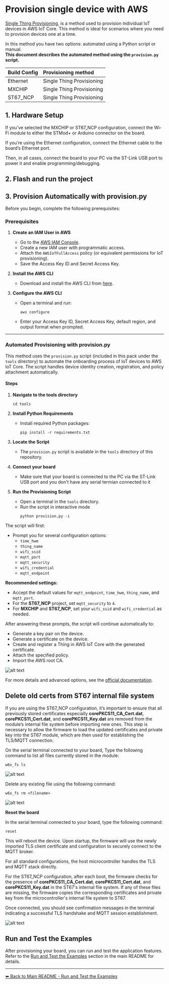 # Provision single device with AWS

[Single Thing Provisioning](https://docs.aws.amazon.com/iot/latest/developerguide/single-thing-provisioning.html), is a method used to provision individual IoT devices in AWS IoT Core. This method is ideal for scenarios where you need to provision devices one at a time.

In this method you have two options: automated using a Python script or manual.  
**This document describes the automated method using the `provision.py` script.**

|       Build Config          | Provisioning method       |
|:---------                   |:----------                |
| Ethernet                    | Single Thing Provisioning |
| MXCHIP                      | Single Thing Provisioning |
| ST67_NCP                    | Single Thing Provisioning |

## 1. Hardware Setup

If you’ve selected the MXCHIP or ST67_NCP configuration, connect the Wi-Fi module to either the STMod+ or Arduino connector on the board.

If you’re using the Ethernet configuration, connect the Ethernet cable to the board’s Ethernet port.

Then, in all cases, connect the board to your PC via the ST-Link USB port to power it and enable programming/debugging.

## 2. Flash and run the project


## 3. Provision Automatically with provision.py

Before you begin, complete the following prerequisites:

### Prerequisites

1. **Create an IAM User in AWS**
   - Go to the [AWS IAM Console](https://console.aws.amazon.com/iam/).
   - Create a new IAM user with programmatic access.
   - Attach the `AWSIoTFullAccess` policy (or equivalent permissions for IoT provisioning).
   - Save the Access Key ID and Secret Access Key.

2. **Install the AWS CLI**
   - Download and install the AWS CLI from [here](https://docs.aws.amazon.com/cli/latest/userguide/getting-started-install.html).

3. **Configure the AWS CLI**
   - Open a terminal and run:
     ```
     aws configure
     ```
   - Enter your Access Key ID, Secret Access Key, default region, and output format when prompted.

---

### Automated Provisioning with provision.py

This method uses the `provision.py` script (included in this pack under the `tools` directory) to automate the onboarding process of IoT devices to AWS IoT Core. The script handles device identity creation, registration, and policy attachment automatically.

#### Steps

1. **Navigate to the tools directory**

     ```
     cd tools
     ```

2. **Install Python Requirements**

   - Install required Python packages:
     ```
     pip install -r requirements.txt
     ```
3. **Locate the Script**
   - The `provision.py` script is available in the `tools` directory of this repository.

4. **Connect your board**
   - Make sure that your board is connected to the PC via the ST-Link USB port and you don't have any serial termian connected to it

5. **Run the Provisioning Script**
   - Open a terminal in the `tools` directory.
   - Run the script in interactive mode
     ```
     python provision.py -i
     ```    
The script will first:

- Prompt you for several configuration options:
  - `time_hwm`
  - `thing_name`
  - `wifi_ssid`
  - `mqtt_port`
  - `mqtt_security`
  - `wifi_credential`
  - `mqtt_endpoint`

**Recommended settings:**
- Accept the default values for `mqtt_endpoint`, `time_hwm`, `thing_name`, and `mqtt_port`.
- For the **ST67_NCP** project, set `mqtt_security` to `4`.
- For **MXCHIP** and **ST67_NCP**, set your `wifi_ssid` and `wifi_credential` as needed.

After answering these prompts, the script will continue automatically to:

- Generate a key pair on the device.
- Generate a certificate on the device.
- Create and register a Thing in AWS IoT Core with the generated certificate.
- Attach the specified policy.
- Import the AWS root CA.

 ![alt text](assets/provision_py.png)

For more details and advanced options, see the [official documentation](https://github.com/FreeRTOS/iot-reference-stm32u5/blob/main/Getting_Started_Guide.md#option-8a-provision-automatically-with-provisionpy).

## Delete old certs from ST67 internal file system

If you are using the ST67_NCP configuration, it’s important to ensure that all previously stored certificates especially **corePKCS11_CA_Cert.dat**, **corePKCS11_Cert.dat**, and **corePKCS11_Key.dat** are removed from the module’s internal file system before importing new ones. This step is necessary to allow the firmware to load the updated certificates and private key into the ST67 module, which are then used for establishing the TLS/MQTT connection.

On the serial terminal connected to your board, Type the following command to list all files currently stored in the module:

```
w6x_fs ls
```

![alt text](assets/w6x_fs_ls.png)

Delete any existing file using the following command:
```
w6x_fs rm <filename>
```

![alt text](assets/w6x_fs_rm.png)

**Reset the board**

In the serial terminal connected to your board, type the following command:

```
reset
```

This will reboot the device. Upon startup, the firmware will use the newly imported TLS client certificate and configuration to securely connect to the MQTT broker.

For all standard configurations, the host microcontroller handles the TLS and MQTT stack directly.

For the ST67_NCP configuration, after each boot, the firmware checks for the presence of **corePKCS11_CA_Cert.dat**, **corePKCS11_Cert.dat**, and **corePKCS11_Key.dat** in the ST67's internal file system. If any of these files are missing, the firmware copies the corresponding certificates and private key from the microcontroller's internal file system to ST67.

Once connected, you should see confirmation messages in the terminal indicating a successful TLS handshake and MQTT session establishment.

![alt text](assets/mqtt_connection.png)

## Run and Test the Examples

After provisioning your board, you can run and test the application features. Refer to the [Run and Test the Examples](readme.md#run-and-test-the-examples) section in the main README for details.

---

[⬅️ Back to Main README - Run and Test the Examples](readme.md#run-and-test-the-examples)